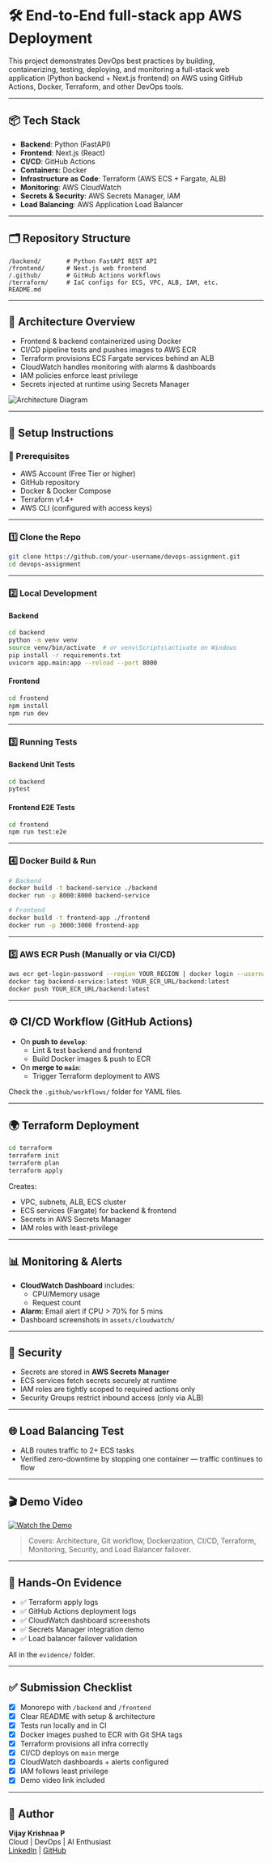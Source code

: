 # 🛠️ End-to-End full-stack app AWS Deployment

This project demonstrates DevOps best practices by building, containerizing, testing, deploying, and monitoring a full-stack web application (Python backend + Next.js frontend) on AWS using GitHub Actions, Docker, Terraform, and other DevOps tools.

---

## 📦 Tech Stack

- **Backend**: Python (FastAPI)
- **Frontend**: Next.js (React)
- **CI/CD**: GitHub Actions
- **Containers**: Docker
- **Infrastructure as Code**: Terraform (AWS ECS + Fargate, ALB)
- **Monitoring**: AWS CloudWatch
- **Secrets & Security**: AWS Secrets Manager, IAM
- **Load Balancing**: AWS Application Load Balancer

---

## 🗂️ Repository Structure

```
/backend/       # Python FastAPI REST API
/frontend/      # Next.js web frontend
/.github/       # GitHub Actions workflows
/terraform/     # IaC configs for ECS, VPC, ALB, IAM, etc.
README.md
```

---

## 🚀 Architecture Overview

- Frontend & backend containerized using Docker
- CI/CD pipeline tests and pushes images to AWS ECR
- Terraform provisions ECS Fargate services behind an ALB
- CloudWatch handles monitoring with alarms & dashboards
- IAM policies enforce least privilege
- Secrets injected at runtime using Secrets Manager

![Architecture Diagram](./assets/architecture.png)

---

## 📖 Setup Instructions

### 🔧 Prerequisites

- AWS Account (Free Tier or higher)
- GitHub repository
- Docker & Docker Compose
- Terraform v1.4+
- AWS CLI (configured with access keys)

---

### 1️⃣ Clone the Repo

```bash
git clone https://github.com/your-username/devops-assignment.git
cd devops-assignment
```

---

### 2️⃣ Local Development

#### Backend

```bash
cd backend
python -m venv venv
source venv/bin/activate  # or venv\Scripts\activate on Windows
pip install -r requirements.txt
uvicorn app.main:app --reload --port 8000
```

#### Frontend

```bash
cd frontend
npm install
npm run dev
```

---

### 3️⃣ Running Tests

#### Backend Unit Tests

```bash
cd backend
pytest
```

#### Frontend E2E Tests

```bash
cd frontend
npm run test:e2e
```

---

### 4️⃣ Docker Build & Run

```bash
# Backend
docker build -t backend-service ./backend
docker run -p 8000:8000 backend-service

# Frontend
docker build -t frontend-app ./frontend
docker run -p 3000:3000 frontend-app
```

---

### 5️⃣ AWS ECR Push (Manually or via CI/CD)

```bash
aws ecr get-login-password --region YOUR_REGION | docker login --username AWS --password-stdin YOUR_ECR_URL
docker tag backend-service:latest YOUR_ECR_URL/backend:latest
docker push YOUR_ECR_URL/backend:latest
```

---

## ⚙️ CI/CD Workflow (GitHub Actions)

- On **push to `develop`**:
  - Lint & test backend and frontend
  - Build Docker images & push to ECR
- On **merge to `main`**:
  - Trigger Terraform deployment to AWS

Check the `.github/workflows/` folder for YAML files.

---

## 🌍 Terraform Deployment

```bash
cd terraform
terraform init
terraform plan
terraform apply
```

Creates:
- VPC, subnets, ALB, ECS cluster
- ECS services (Fargate) for backend & frontend
- Secrets in AWS Secrets Manager
- IAM roles with least-privilege

---

## 📊 Monitoring & Alerts

- **CloudWatch Dashboard** includes:
  - CPU/Memory usage
  - Request count
- **Alarm**: Email alert if CPU > 70% for 5 mins
- Dashboard screenshots in `assets/cloudwatch/`

---

## 🔐 Security

- Secrets are stored in **AWS Secrets Manager**
- ECS services fetch secrets securely at runtime
- IAM roles are tightly scoped to required actions only
- Security Groups restrict inbound access (only via ALB)

---

## 🌐 Load Balancing Test

- ALB routes traffic to 2+ ECS tasks
- Verified zero-downtime by stopping one container — traffic continues to flow

---

## 🎬 Demo Video

[![Watch the Demo](https://img.youtube.com/vi/VIDEO_ID/0.jpg)](https://www.youtube.com/watch?v=VIDEO_ID)

> Covers: Architecture, Git workflow, Dockerization, CI/CD, Terraform, Monitoring, Security, and Load Balancer failover.

---

## 📸 Hands-On Evidence

- ✅ Terraform apply logs
- ✅ GitHub Actions deployment logs
- ✅ CloudWatch dashboard screenshots
- ✅ Secrets Manager integration demo
- ✅ Load balancer failover validation

All in the `evidence/` folder.

---

## ✅ Submission Checklist

- [x] Monorepo with `/backend` and `/frontend`
- [x] Clear README with setup & architecture
- [x] Tests run locally and in CI
- [x] Docker images pushed to ECR with Git SHA tags
- [x] Terraform provisions all infra correctly
- [x] CI/CD deploys on `main` merge
- [x] CloudWatch dashboards + alerts configured
- [x] IAM follows least privilege
- [x] Demo video link included

---

## 🙌 Author

**Vijay Krishnaa P**  
Cloud | DevOps | AI Enthusiast  
[LinkedIn](https://www.linkedin.com/in/your-profile) | [GitHub](https://github.com/your-username)